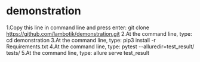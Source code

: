 # demonstration

1.Copy this line in command line and press enter: git clone https://github.com/lambotik/demonstration.git
2.At the command line, type: cd demonstration
3.At the command line, type: pip3 install -r Requirements.txt
4.At the command line, type: pytest --alluredir=test_result/ tests/
5.At the command line, type: allure serve test_result
